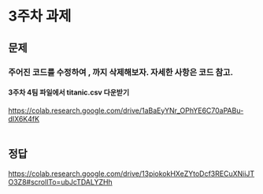 # 3주차 과제
## 문제
### 주어진 코드를 수정하여 , 까지 삭제해보자. 자세한 사항은 코드 참고.
#### 3주차 4팀 파일에서 titanic.csv 다운받기
<https://colab.research.google.com/drive/1aBaEyYNr_OPhYE6C70aPABu-dIX6K4fK>
<br><br>
## 정답
<https://colab.research.google.com/drive/13piokokHXeZYtoDcf3RECuXNiiJTO3Z8#scrollTo=ubJcTDALYZHh>
